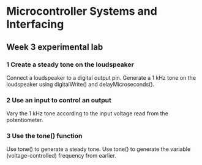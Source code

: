 # Microcontroller Systems and Interfacing

## Week 3 experimental lab

### 1 Create a steady tone on the loudspeaker

Connect a loudspeaker to a digital output pin. Generate a 1 kHz tone on the loudspeaker using digitalWrite() and delayMicroseconds().

### 2 Use an input to control an output

Vary the 1 kHz tone according to the input voltage read from the potentiometer.

### 3 Use the tone() function

Use tone() to generate a steady tone. Use tone() to generate the variable (voltage-controlled) frequency from earlier.
